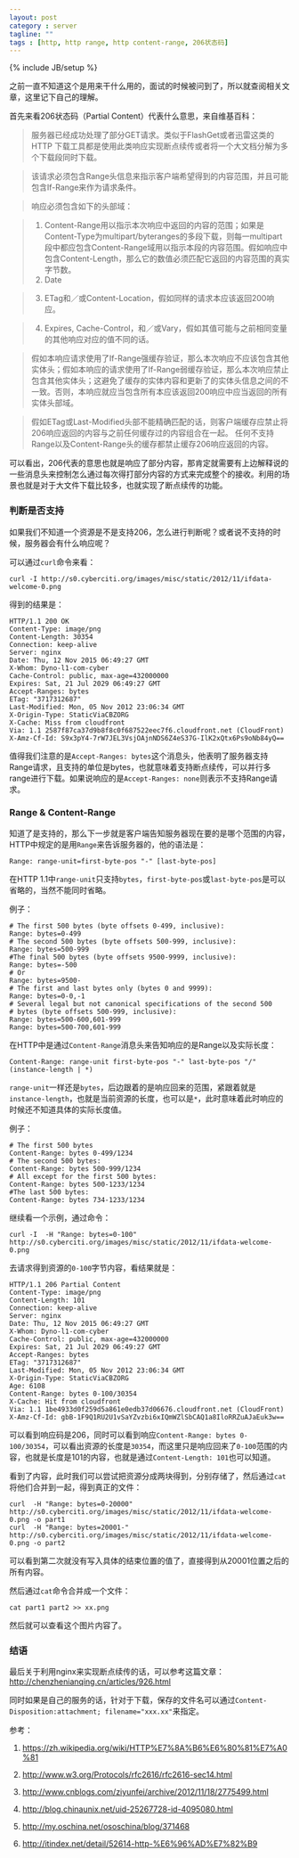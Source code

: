 ```yaml
---
layout: post
category : server
tagline: ""
tags : [http, http range, http content-range, 206状态码]
---
```

{% include JB/setup %}

之前一直不知道这个是用来干什么用的，面试的时候被问到了，所以就查阅相关文章，这里记下自己的理解。

首先来看206状态码（Partial Content）代表什么意思，来自维基百科：

> 服务器已经成功处理了部分GET请求。类似于FlashGet或者迅雷这类的HTTP 下载工具都是使用此类响应实现断点续传或者将一个大文档分解为多个下载段同时下载。

> 该请求必须包含Range头信息来指示客户端希望得到的内容范围，并且可能包含If-Range来作为请求条件。

> 响应必须包含如下的头部域：

> 1) Content-Range用以指示本次响应中返回的内容的范围；如果是Content-Type为multipart/byteranges的多段下载，则每一multipart段中都应包含Content-Range域用以指示本段的内容范围。假如响应中包含Content-Length，那么它的数值必须匹配它返回的内容范围的真实字节数。
> 2) Date

> 3) ETag和／或Content-Location，假如同样的请求本应该返回200响应。

> 4) Expires, Cache-Control，和／或Vary，假如其值可能与之前相同变量的其他响应对应的值不同的话。

> 假如本响应请求使用了If-Range强缓存验证，那么本次响应不应该包含其他实体头；假如本响应的请求使用了If-Range弱缓存验证，那么本次响应禁止包含其他实体头；这避免了缓存的实体内容和更新了的实体头信息之间的不一致。否则，本响应就应当包含所有本应该返回200响应中应当返回的所有实体头部域。

> 假如ETag或Last-Modified头部不能精确匹配的话，则客户端缓存应禁止将206响应返回的内容与之前任何缓存过的内容组合在一起。
任何不支持Range以及Content-Range头的缓存都禁止缓存206响应返回的内容。

可以看出，206代表的意思也就是响应了部分内容，那肯定就需要有上边解释说的一些消息头来控制怎么通过每次得打部分内容的方式来完成整个的接收。利用的场景也就是对于大文件下载比较多，也就实现了断点续传的功能。

<!--more-->

### 判断是否支持

如果我们不知道一个资源是不是支持206，怎么进行判断呢？或者说不支持的时候，服务器会有什么响应呢？

可以通过`curl`命令来看：

```
curl -I http://s0.cyberciti.org/images/misc/static/2012/11/ifdata-welcome-0.png
```

得到的结果是：

```
HTTP/1.1 200 OK
Content-Type: image/png
Content-Length: 30354
Connection: keep-alive
Server: nginx
Date: Thu, 12 Nov 2015 06:49:27 GMT
X-Whom: Dyno-l1-com-cyber
Cache-Control: public, max-age=432000000
Expires: Sat, 21 Jul 2029 06:49:27 GMT
Accept-Ranges: bytes
ETag: "3717312687"
Last-Modified: Mon, 05 Nov 2012 23:06:34 GMT
X-Origin-Type: StaticViaCBZORG
X-Cache: Miss from cloudfront
Via: 1.1 2587f87ca37d9b8f8c0f687522eec7f6.cloudfront.net (CloudFront)
X-Amz-Cf-Id: S9x3pY4-7rW7JEL3VsjOAjnNDS6Z4eS37G-IlK2xQtx6Ps9oNb84yQ==
```

值得我们注意的是`Accept-Ranges: bytes`这个消息头，他表明了服务器支持Range请求，且支持的单位是bytes，也就意味着支持断点续传，可以并行多range进行下载。如果说响应的是`Accept-Ranges: none`则表示不支持Range请求。

### Range & Content-Range

知道了是支持的，那么下一步就是客户端告知服务器现在要的是哪个范围的内容，HTTP中规定的是用`Range`来告诉服务器的，他的语法是：

```
Range: range-unit=first-byte-pos "-" [last-byte-pos]
```

在HTTP 1.1中`range-unit`只支持`bytes`，`first-byte-pos`或`last-byte-pos`是可以省略的，当然不能同时省略。

例子：

```
# The first 500 bytes (byte offsets 0-499, inclusive):
Range: bytes=0-499
# The second 500 bytes (byte offsets 500-999, inclusive):
Range: bytes=500-999
#The final 500 bytes (byte offsets 9500-9999, inclusive):
Range: bytes=-500
# Or 
Range: bytes=9500-
# The first and last bytes only (bytes 0 and 9999): 
Range: bytes=0-0,-1
# Several legal but not canonical specifications of the second 500
# bytes (byte offsets 500-999, inclusive):
Range: bytes=500-600,601-999
Range: bytes=500-700,601-999
```

在HTTP中是通过`Content-Range`消息头来告知响应的是Range以及实际长度：

```
Content-Range: range-unit first-byte-pos "-" last-byte-pos "/" (instance-length | *)
```

`range-unit`一样还是`bytes`，后边跟着的是响应回来的范围，紧跟着就是`instance-length`，也就是当前资源的长度，也可以是`*`，此时意味着此时响应的时候还不知道具体的实际长度值。

例子：

```
# The first 500 bytes
Content-Range: bytes 0-499/1234
# The second 500 bytes:
Content-Range: bytes 500-999/1234
# All except for the first 500 bytes:
Content-Range: bytes 500-1233/1234
#The last 500 bytes:
Content-Range: bytes 734-1233/1234
```

继续看一个示例，通过命令：

```
curl -I  -H "Range: bytes=0-100" http://s0.cyberciti.org/images/misc/static/2012/11/ifdata-welcome-0.png
```

去请求得到资源的`0-100`字节内容，看结果就是：

```
HTTP/1.1 206 Partial Content
Content-Type: image/png
Content-Length: 101
Connection: keep-alive
Server: nginx
Date: Thu, 12 Nov 2015 06:49:27 GMT
X-Whom: Dyno-l1-com-cyber
Cache-Control: public, max-age=432000000
Expires: Sat, 21 Jul 2029 06:49:27 GMT
Accept-Ranges: bytes
ETag: "3717312687"
Last-Modified: Mon, 05 Nov 2012 23:06:34 GMT
X-Origin-Type: StaticViaCBZORG
Age: 6108
Content-Range: bytes 0-100/30354
X-Cache: Hit from cloudfront
Via: 1.1 1be4933d0f259d5a861e0edb37d06676.cloudfront.net (CloudFront)
X-Amz-Cf-Id: gbB-1F9Q1RU2U1vSaYZvzbi6xIQmWZlSbCAQ1a8IloRRZuAJaEuk3w==
```

可以看到响应码是206，同时可以看到响应`Content-Range: bytes 0-100/30354`，可以看出资源的长度是`30354`，而这里只是响应回来了`0-100`范围的内容，也就是长度是101的内容，也就是通过`Content-Length: 101`也可以知道。

看到了内容，此时我们可以尝试把资源分成两块得到，分别存储了，然后通过`cat`将他们合并到一起，得到真正的文件：

```
curl  -H "Range: bytes=0-20000" http://s0.cyberciti.org/images/misc/static/2012/11/ifdata-welcome-0.png -o part1
curl  -H "Range: bytes=20001-" http://s0.cyberciti.org/images/misc/static/2012/11/ifdata-welcome-0.png -o part2
```

可以看到第二次就没有写入具体的结束位置的值了，直接得到从20001位置之后的所有内容。

然后通过`cat`命令合并成一个文件：

```
cat part1 part2 >> xx.png
```

然后就可以查看这个图片内容了。

### 结语

最后关于利用nginx来实现断点续传的话，可以参考这篇文章：<http://chenzhenianqing.cn/articles/926.html>

同时如果是自己的服务的话，针对于下载，保存的文件名可以通过`Content-Disposition:attachment; filename="xxx.xx"`来指定。

参考：

1. <https://zh.wikipedia.org/wiki/HTTP%E7%8A%B6%E6%80%81%E7%A0%81>

1. <http://www.w3.org/Protocols/rfc2616/rfc2616-sec14.html>

1. <http://www.cnblogs.com/ziyunfei/archive/2012/11/18/2775499.html>

1. <http://blog.chinaunix.net/uid-25267728-id-4095080.html>

1. <http://my.oschina.net/ososchina/blog/371468>

1. <http://itindex.net/detail/52614-http-%E6%96%AD%E7%82%B9>

